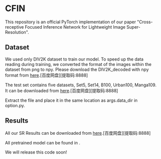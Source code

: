 # CFIN

This repository is an official PyTorch implementation of our paper "Cross-receptive Focused Inference Network for Lightweight Image Super-Resolution". 

## Dataset
We used only DIV2K dataset to train our model. To speed up the data reading during training, we converted the format of the images within the dataset from png to npy. Please download the DIV2K_decoded with npy format from <a href="https://data.vision.ee.ethz.ch/cvl/DIV2K/">here</a>.[百度网盘][提取码:8888]

The test set contains five datasets, Set5, Set14, B100, Urban100, Manga109. It can be downloaded from <a href="https://pan.baidu.com/s/1XwdEjCgiPfHTumGU4aWKiQ">here</a>.[百度网盘][提取码:8888]

Extract the file and place it in the same location as args.data_dir in option.py.

## Results
All our SR Results can be downloaded from <a href="https://pan.baidu.com/s/1QVku7exoRGRNNwKeWUThAw">here</a>.[百度网盘][提取码:8888]

All pretrained model can be found in .

We will release this code soon!
